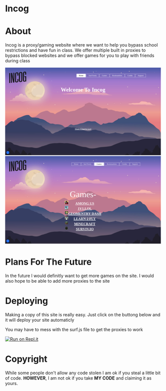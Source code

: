 <h1>Incog</h1>

# About
Incog is a proxy/gaming website where we want to help you bypass school restrictions and have fun in class. We offer multiple built in proxies to bypass blocked websites and we offer games for you to play with friends during class

<img src="assets/ss1.png">


<img src="assets/ss2.png">


# Plans For The Future
In the future I would definitly want to get more games on the site. I would also hope to be able to add more proxies to the site


# Deploying
Making a copy of this site is really easy. Just click on the  buttong below and it will deploy your site automaticly

<stong>You may have to mess with the surf.js file to get the proxies to work</strong>

<a href="https://repl.it/github/Zoruh-dev/Incog" title="Run on Repl.it"><img alt="Run on Repl.it" src="https://sys32.dev/assets/src/media/replit.svg" width="140" height="30"><img></a>


# Copyright
While some people don't allow any code stolen I am ok if you steal a little bit of code. <strong>HOWEVER</strong>, I am not ok if you take <strong>MY CODE</strong> and claiming it as yours.
